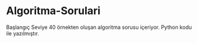 # Algoritma-Sorulari
Başlangıç Seviye 40 örnekten oluşan algoritma sorusu içeriyor. 
Python kodu ile yazılmıştır.
